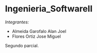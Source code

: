 # Ingenieria_SoftwareII

*Integrantes:*
- Almeida Garofalo Alan Joel
- Flores Ortiz Jose Miguel

Segundo parcial.
